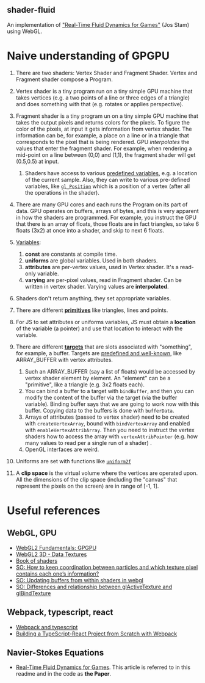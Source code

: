 ## shader-fluid

An implementation of ["Real-Time Fluid Dynamics for Games"][ref_paper] (Jos Stam) using WebGL.

# Naive understanding of GPGPU

1. There are two shaders: Vertex Shader and Fragment Shader. Vertex and Fragment shader compose a Program.
1. Vertex shader is a tiny program run on a tiny simple GPU machine that takes vertices (e.g. a two points of a line or three edges of a triangle) and does something with that (e.g. rotates or applies perspective).
1. Fragment shader is a tiny program un on a tiny simple GPU machine that takes the output pixels and returns colors for the pixels. To figure the color of the pixels, at input it gets information from vertex shader. The information can be, for example, a place on a line or in a triangle that corresponds to the pixel that is being rendered.
   GPU _interpolates_ the values that enter the fragment shader. For example, when rendering a mid-point on a line between (0,0) and (1,1), the fragment shader will get (0.5,0.5) at input.

   1. Shaders have access to various [predefined variables](https://www.khronos.org/opengl/wiki/Fragment_Shader), e.g. a location of the current sample. Also, they can write to various pre-defined variables, like [`gl_Position`](https://registry.khronos.org/OpenGL-Refpages/gl4/html/gl_Position.xhtml) which is a position of a vertex (after all the operations in the shader).

1. There are many GPU cores and each runs the Program on its part of data. GPU operates on buffers, arrays of bytes, and this is very apparent in how the shaders are programmed. For example, you instruct the GPU that there is an array of floats, those floats are in fact triangles, so take 6 floats (3x2) at once into a shader, and skip to next 6 floats.
1. [Variables](http://www.lighthouse3d.com/tutorials/glsl-tutorial/data-types-and-variables/):

   1. **const** are constants at compile time.
   1. **uniforms** are global variables. Used in both shaders.
   1. **attributes** are per-vertex values, used in Vertex shader. It's a read-only variable.
   1. **varying** are per-pixel values, read in Fragment shader. Can be written in vertex shader. Varying values are **interpolated**.

1. Shaders don't return anything, they set appropriate variables.
1. There are different [**primitives**](https://www.khronos.org/opengl/wiki/Primitive) like triangles, lines and points.
1. For JS to set attributes or uniforms variables, JS must obtain a **location** of the variable (a pointer) and use that location
   to interact with the variable.
1. There are different [**targets**](https://gamedev.stackexchange.com/questions/93947/what-is-buffer-target-in-opengl)
   that are slots associated with "something", for example, a buffer. Targets are [predefined and well-known](https://registry.khronos.org/OpenGL-Refpages/gl4/html/glBindBuffer.xhtml), like ARRAY_BUFFER with vertex attributes.

   1. Such an ARRAY_BUFFER (say a list of floats) would be accessed by vertex shader element by element. An "element" can be a "primitive", like a triangle (e.g. 3x2 floats each).
   1. You can bind a buffer to a target with `bindBuffer`, and then you can modify the content of the buffer via the target (via the buffer variable).
      Binding buffer says that we are going to work now with this buffer. Copying data to the buffers is done with `bufferData`.
   1. Arrays of attributes (passed to vertex shader) need to be created with `createVertexArray`, bound with `bindVertexArray` and enabled with `enableVertexAttribArray`. Then you need to instruct the vertex shaders how to access the array with `vertexAttribPointer` (e.g. how many values to read per a single run of a shader) .
   1. OpenGL interfaces are weird.

1. Uniforms are set with functions like [`uniform2f`](https://developer.mozilla.org/en-US/docs/Web/API/WebGLRenderingContext/uniform)
1. A **clip space** is the virtual volume where the vertices are operated upon. All the dimensions of the clip space (including the "canvas" that represent the pixels on the screen) are in range of [-1, 1].

# Useful references

## WebGL, GPU

- [WebGL2 Fundamentals: GPGPU](https://webgl2fundamentals.org/webgl/lessons/webgl-gpgpu.html)
- [WebGL2 3D - Data Textures](https://webgl2fundamentals.org/webgl/lessons/webgl-data-textures.html)
- [Book of shaders](https://thebookofshaders.com/)
- [SO: How to keep coordination between particles and which texture pixel contains each one’s information?](https://stackoverflow.com/questions/56780278/how-to-keep-coordination-between-particles-and-which-texture-pixel-contains-each/)
- [SO: Updating buffers from within shaders in webgl](https://stackoverflow.com/questions/62744516/updating-buffers-from-within-shaders-in-webgl)
- [SO: Differences and relationship between glActiveTexture and glBindTexture](https://stackoverflow.com/questions/8866904/differences-and-relationship-between-glactivetexture-and-glbindtexture)

## Webpack, typescript, react

- [Webpack and typescript](https://webpack.js.org/guides/typescript/)
- [Building a TypeScript-React Project from Scratch with Webpack](https://medium.com/javascript-journal-unlocking-project-potential/building-a-typescript-react-project-from-scratch-with-webpack-b224a3f84e3b)

## Navier-Stokes Equations

- [Real-Time Fluid Dynamics for Games][ref_paper]. This article is referred to in this readme and in the code as **the Paper**.

[ref_paper]:https://web.archive.org/web/20200805215025/https://pdfs.semanticscholar.org/847f/819a4ea14bd789aca8bc88e85e906cfc657c.pdf
